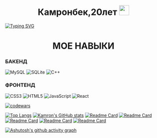 <h1 align="center">Камронбек,20лет
<img src="https://github.com/blackcater/blackcater/raw/main/images/Hi.gif" height="32"/></h1>

[![Typing SVG](https://readme-typing-svg.herokuapp.com?color=%2336BCF7&lines=студенты+изучающие+информатику)](https://git.io/typing-svg)
<h1 align="center">МОЕ НАВЫКИ</h1>
<h3>БАКЕНД</h3>

![MySQL](https://img.shields.io/badge/mysql-%2300f.svg?style=for-the-badge&logo=mysql&logoColor=white)
![SQLite](https://img.shields.io/badge/sqlite-%2307405e.svg?style=for-the-badge&logo=sqlite&logoColor=white)
![C++](https://img.shields.io/badge/c++-%2300599C.svg?style=for-the-badge&logo=c%2B%2B&logoColor=white)
<h3>ФРОНТЕНД</h3>

![CSS3](https://img.shields.io/badge/css3-%231572B6.svg?style=for-the-badge&logo=css3&logoColor=white)
![HTML5](https://img.shields.io/badge/html5-%23E34F26.svg?style=for-the-badge&logo=html5&logoColor=white)
![JavaScript](https://img.shields.io/badge/javascript-%23323330.svg?style=for-the-badge&logo=javascript&logoColor=%23F7DF1E)
![React](https://img.shields.io/badge/react-%2320232a.svg?style=for-the-badge&logo=react&logoColor=%2361DAFB)

[![codewars](https://www.codewars.com/users/komron2000/badges/large)](https://www.codewars.com/users/username)


[![Top Langs](https://github-readme-stats.vercel.app/api/top-langs/?username=komron2000&layout=compact)](https://github.com/anuraghazra/github-readme-stats)
[![Kamron's GitHub stats](https://github-readme-stats.vercel.app/api?username=komron2000)](https://github.com/anuraghazra/github-readme-stats)
[![Readme Card](https://github-readme-stats.vercel.app/api/pin/?username=komron2000&repo=food__dist-master-branch)](https://github.com/komron2000/food__dist-master-branch)
[![Readme Card](https://github-readme-stats.vercel.app/api/pin/?username=komron2000&repo=mogo-)](https://github.com/komron2000/mogo-)
[![Readme Card](https://github-readme-stats.vercel.app/api/pin/?username=komron2000&repo=Random)](https://github.com/komron2000/Random)
[![Readme Card](https://github-readme-stats.vercel.app/api/pin/?username=komron2000&repo=karusel)](https://github.com/komron2000/karusel)
[![Readme Card](https://github-readme-stats.vercel.app/api/pin/?username=komron2000&repo=Calculator)](https://github.com/komron2000/Calculator)

[![Ashutosh's github activity graph](https://activity-graph.herokuapp.com/graph?username=komron2000)](https://github.com/ashutosh00710/github-readme-activity-graph)

<!-- **komron2000/komron2000** is a ✨ _special_ ✨ repository because its `README.md` (this file) appears on your GitHub profile.

Here are some ideas to get you started:

- 🔭 I’m currently working on ...
- 🌱 I’m currently learning ...
- 👯 I’m looking to collaborate on ...
- 🤔 I’m looking for help with ...
- 💬 Ask me about ...
- 📫 How to reach me: ...
- 😄 Pronouns: ...
- ⚡ Fun fact: ... -->
